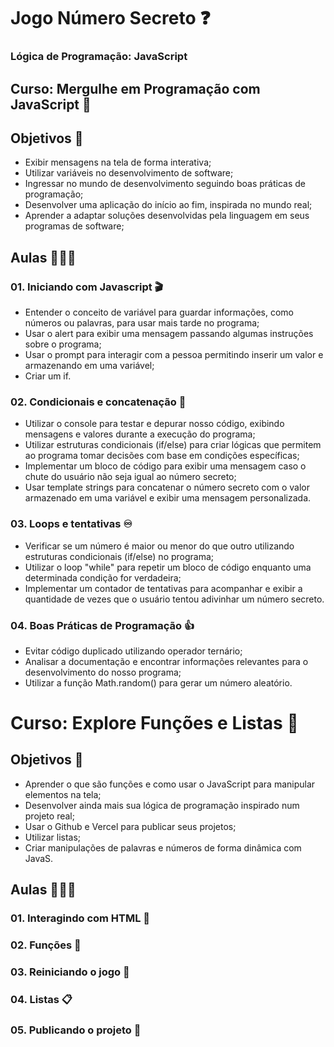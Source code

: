 # Jogo Número Secreto ❓

### Lógica de Programação: JavaScript

## Curso: Mergulhe em Programação com JavaScript 🤿
## Objetivos 🎯
* Exibir mensagens na tela de forma interativa;
* Utilizar variáveis no desenvolvimento de software;
* Ingressar no mundo de desenvolvimento seguindo boas práticas de programação;
* Desenvolver uma aplicação do início ao fim, inspirada no mundo real;
* Aprender a adaptar soluções desenvolvidas pela linguagem em seus programas de software;
## Aulas 👩🏼‍🏫
### 01. Iniciando com Javascript 🎬
* Entender o conceito de variável para guardar informações, como números ou palavras, para usar mais tarde no programa;
* Usar o alert para exibir uma mensagem passando algumas instruções sobre o programa;
* Usar o prompt para interagir com a pessoa permitindo inserir um valor e armazenando em uma variável;
* Criar um if.
### 02. Condicionais e concatenação 📖
* Utilizar o console para testar e depurar nosso código, exibindo mensagens e valores durante a execução do programa;
* Utilizar estruturas condicionais (if/else) para criar lógicas que permitem ao programa tomar decisões com base em condições específicas;
* Implementar um bloco de código para exibir uma mensagem caso o chute do usuário não seja igual ao número secreto;
* Usar template strings para concatenar o número secreto com o valor armazenado em uma variável e exibir uma mensagem personalizada.
### 03. Loops e tentativas ♾️
* Verificar se um número é maior ou menor do que outro utilizando estruturas condicionais (if/else) no programa;
* Utilizar o loop "while" para repetir um bloco de código enquanto uma determinada condição for verdadeira;
* Implementar um contador de tentativas para acompanhar e exibir a quantidade de vezes que o usuário tentou adivinhar um número secreto.
### 04. Boas Práticas de Programação 👍
* Evitar código duplicado utilizando operador ternário;
* Analisar a documentação e encontrar informações relevantes para o desenvolvimento do nosso programa;
* Utilizar a função Math.random() para gerar um número aleatório.

# Curso: Explore Funções e Listas 🔭
## Objetivos 🎯
* Aprender o que são funções e como usar o JavaScript para manipular elementos na tela;
* Desenvolver ainda mais sua lógica de programação inspirado num projeto real;
* Usar o Github e Vercel para publicar seus projetos;
* Utilizar listas;
* Criar manipulações de palavras e números de forma dinâmica com JavaS.
## Aulas 👩🏼‍🏫
### 01. Interagindo com HTML 🌠
### 02. Funções 🧮
### 03. Reiniciando o jogo 🔄
### 04. Listas 📋
### 05. Publicando o projeto 📮